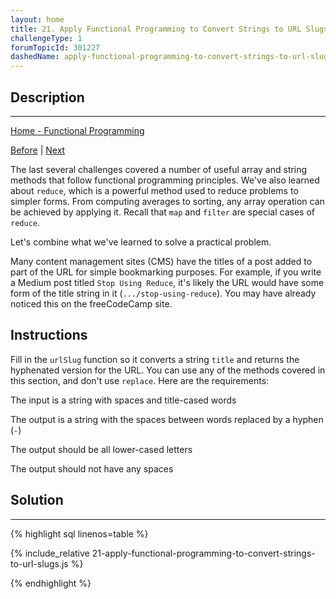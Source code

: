 ```yaml
---
layout: home
title: 21. Apply Functional Programming to Convert Strings to URL Slugs
challengeType: 1
forumTopicId: 301227
dashedName: apply-functional-programming-to-convert-strings-to-url-slugs
---
```


<div class="row">
<div class="columnStmt" markdown="1">

## Description
------

[Home -  Functional Programming](./README.md) 

[Before](./20-combine-an-array-into-a-string-using-the-join-method.md)  | [Next](./22-use-the-every-method-to-check-that-every-element-in-an-array-meets-a-criteria.md) 

The last several challenges covered a number of useful array and string methods that follow functional programming principles. We've also learned about `reduce`, which is a powerful method used to reduce problems to simpler forms. From computing averages to sorting, any array operation can be achieved by applying it. Recall that `map` and `filter` are special cases of `reduce`.

Let's combine what we've learned to solve a practical problem.

Many content management sites (CMS) have the titles of a post added to part of the URL for simple bookmarking purposes. For example, if you write a Medium post titled `Stop Using Reduce`, it's likely the URL would have some form of the title string in it (`.../stop-using-reduce`). You may have already noticed this on the freeCodeCamp site.

##  Instructions 

Fill in the `urlSlug` function so it converts a string `title` and returns the hyphenated version for the URL. You can use any of the methods covered in this section, and don't use `replace`. Here are the requirements:

The input is a string with spaces and title-cased words

The output is a string with the spaces between words replaced by a hyphen (`-`)

The output should be all lower-cased letters

The output should not have any spaces

</div>
<div class="columnSol" markdown="1">

## Solution
------

{% highlight sql linenos=table %}

{% include_relative 21-apply-functional-programming-to-convert-strings-to-url-slugs.js %}

{% endhighlight %}

</div>
</div>


